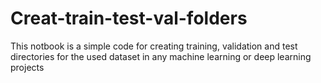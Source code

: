 # Creat-train-test-val-folders
This notbook is a simple code for creating training, validation and test directories for the used dataset in any machine learning or deep learning projects
